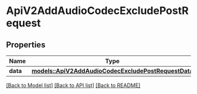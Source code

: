 # ApiV2AddAudioCodecExcludePostRequest

## Properties

Name | Type | Description | Notes
------------ | ------------- | ------------- | -------------
**data** | [**models::ApiV2AddAudioCodecExcludePostRequestData**](_api_v2_add_audio_codec_exclude_post_request_data.md) |  | 

[[Back to Model list]](../README.md#documentation-for-models) [[Back to API list]](../README.md#documentation-for-api-endpoints) [[Back to README]](../README.md)


